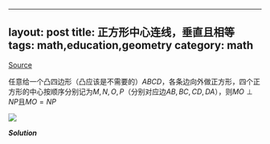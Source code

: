 ---
layout: post
title: 正方形中心连线，垂直且相等
tags: math,education,geometry
category: math
---- 

[Source](https://www.bilibili.com/video/BV1GKZ2YBEWp/?spm_id_from=333.337.search-card.all.click&vd_source=2c3b1cf87d67c244536d57d4d5b68285)

任意给一个凸四边形（凸应该是不需要的）$ABCD$，各条边向外做正方形，四个正方形的中心按顺序分别记为$M,N,O,P$（分别对应边$AB, BC, CD, DA$），则$MO \perp NP$且$MO = NP$

![](https://crsando.github.io/images/2025-04-23/A001.png)

***Solution***

